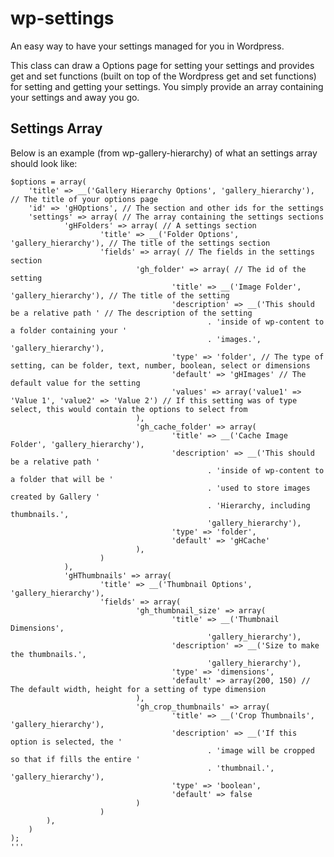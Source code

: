 wp-settings
===========

An easy way to have your settings managed for you in Wordpress.

This class can draw a Options page for setting your settings and provides get and set functions (built on top of the Wordpress get and set functions) for setting and getting your settings. You simply provide an array containing your settings and away you go.

## Settings Array

Below is an example (from wp-gallery-hierarchy) of what an settings array should look like:
```
$options = array(
    'title' => __('Gallery Hierarchy Options', 'gallery_hierarchy'), // The title of your options page
    'id' => 'gHOptions', // The section and other ids for the settings
    'settings' => array( // The array containing the settings sections
		    'gHFolders' => array( // A settings section
				    'title' => __('Folder Options', 'gallery_hierarchy'), // The title of the settings section
    				'fields' => array( // The fields in the settings section
		    				'gh_folder' => array( // The id of the setting
				    				'title' => __('Image Folder', 'gallery_hierarchy'), // The title of the setting
						    		'description' => __('This should be a relative path ' // The description of the setting
    										. 'inside of wp-content to a folder containing your '
		    								. 'images.', 'gallery_hierarchy'),
				    				'type' => 'folder', // The type of setting, can be folder, text, number, boolean, select or dimensions
						    		'default' => 'gHImages' // The default value for the setting
						    		'values' => array('value1' => 'Value 1', 'value2' => 'Value 2') // If this setting was of type select, this would contain the options to select from
	    					),
			    			'gh_cache_folder' => array(
					    			'title' => __('Cache Image Folder', 'gallery_hierarchy'),
							    	'description' => __('This should be a relative path '
									    	. 'inside of wp-content to a folder that will be '
    										. 'used to store images created by Gallery '
		    								. 'Hierarchy, including thumbnails.',
				    						'gallery_hierarchy'),
						    		'type' => 'folder',
		    						'default' => 'gHCache'
    						),
		    		)
    		),
		    'gHThumbnails' => array(
				    'title' => __('Thumbnail Options', 'gallery_hierarchy'),
    				'fields' => array(
		    				'gh_thumbnail_size' => array(
				    				'title' => __('Thumbnail Dimensions',
						    				'gallery_hierarchy'),
								    'description' => __('Size to make the thumbnails.',
    										'gallery_hierarchy'),
		    						'type' => 'dimensions',
				    				'default' => array(200, 150) // The default width, height for a setting of type dimension
						    ),
    						'gh_crop_thumbnails' => array(
		    						'title' => __('Crop Thumbnails', 'gallery_hierarchy'),
				    				'description' => __('If this option is selected, the '
						    				. 'image will be cropped so that if fills the entire '
								    		. 'thumbnail.', 'gallery_hierarchy'),
    								'type' => 'boolean',
		    						'default' => false
				    		)
		    		)
      	),
    )
);
'''
